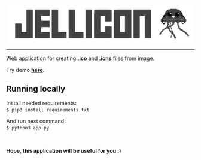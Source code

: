 ![picture alt](https://github.com/sofiia-tesliuk/Jellicon/blob/master/logo.png)
- - - -
Web application for creating **.ico** and **.icns** files from image.

Try demo [**here**](https://unicon-icon.herokuapp.com).

## Running locally <br/>

Install needed requirements: <br/>
`$ pip3 install requirements.txt`<br/>

And run next command:<br/>
`$ python3 app.py`<br/>


<br/>

__Hope, this application will be useful for you :)__

